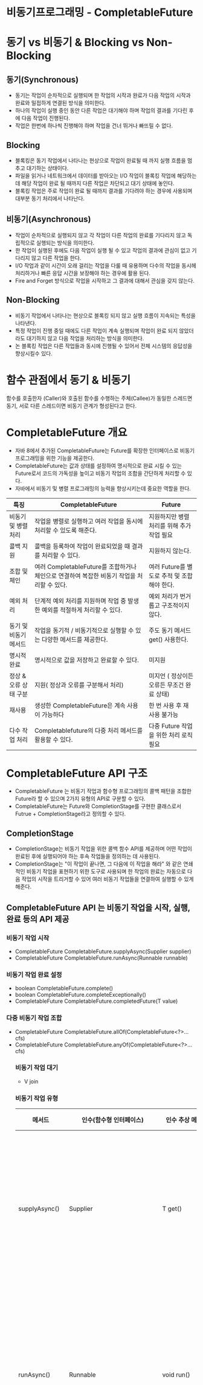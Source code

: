 # 비동기프로그래밍 - CompletableFuture

#  동기 vs 비동기 & Blocking vs Non-Blocking
## 동기(Synchronous)
- 동기는 작업이 순차적으로 실행되며 한 작업의 시작과 완료가 다음 작업의 시작과 완료와 밀접하게 연결된 방식을 의미한다.  
- 하나의 작업이 실행 중인 동안 다른 작업은 대기해야 하며 작업의 결과를 기다린 후에 다음 작업이 진행된다.
- 작업은 한번에 하나씩 진행해야 하며 작업을 건너 뛰거나 빠뜨릴 수 없다.

## Blocking
- 블록킹은 동기 작업에서 나타나는 현상으로 작업이 완료될 때 까지 실행 흐름을 멈추고 대기하는 상태이다.
- 파일을 읽거나 네트워크에서 데이터를 받아오는 I/O 작업이 블록킹 작업에 해당하는데 해당 작업이 완료 될 때까지 다른 작업은 차단되고 대기 상태에 놓인다.
- 블록킹 작업은 주로 작업이 완료 될 때까지 결과를 기다려야 하는 경우에 사용되며 대부분 동기 처리에서 나타난다.


## 비동기(Asynchronous)
- 작업이 순차적으로 실행되지 않고 각 작업이 다른 작업의 완료를 기다리지 않고 독립적으로 실행되는 방식을 의미한다.
- 한 작업이 실행된 후에도 다음 작업이 실행 될 수 있고 작업의 결과에 관심이 없고 기다리지 않고 다른 작업을 한다.
- I/O 작업과 같이 시간이 오래 걸리는 작업을 다룰 때 유용하며 다수의 작업을 동시헤 처리하거나 빠른 응답 시간을 보장해야 하는 경우에 활용 된다.
- Fire and Forget 방식으로 작업을 시작하고 그 결과에 대해서 관심을 갖지 않는다.

## Non-Blocking
- 비동기 작업에서 나타나는 현상으로 블록킹 되지 않고 실행 흐름이 지속되는 특성을 나타낸다.
- 특정 작업이 진행 중일 때에도 다른 작업이 계속 실행되며 작업이 완료 되지 않았더라도 대기하지 않고 다음 작업을 처리하는 방식을 의미한다.
- 논 블록킹 작업은 다른 작업들과 동시에 진행될 수 있어서 전체 시스템의 응답성을 향상시킬수 있다.

# 함수 관점에서 동기 & 비동기

함수를 호출한자 (Caller)와 호출된 함수를 수행하는 주체(Callee)가 동일한 스레드면 동기, 서로 다른 스레드이면 비동기 관계가 형성된다고 한다.  


# CompletableFuture 개요
- 자바 8에서 추가된 CompletableFuture는 Future를 확장한 인터페이스로 비동기 프로그래밍을 위한 기능을 제공한다.
- CompletableFuture는 값과 상태를 설정하여 명시적으로 완료 시킬 수 있는 Future로서 코드의 가독성을 높이고 비동기 작업의 조합을 간단하게 처리할 수 있다.
- 자바에서 비동기 및 병렬 프로그래밍의 능력을 향상시키는데 중요한 역할을 한다.

| 특징 | CompletableFuture | Future                  |
|----|---|-------------------------|
| 비동기 및 병렬 처리 | 작업을 병렬로 실행하고 여러 작업을 동시에 처리할 수 있도록 해준다. | 지원하지만 병렬처리를 위해 추가 작업 필요 |
| 콜백 지원 | 콜백을 등록하여 작업이 완료되었을 때 결과를 처리할 수 있다. | 지원하지 않는다.               |
| 조합 및 체인 | 여러 CompletableFuture를 조합하거나 체인으로 연결하여 복잡한 비동기 작업을 처리할 수 있다.| 여러 Future를 별도로 추적 및 조합해야 한다.|
| 예외 처리 | 단계적 예외 처리를 지원하며 작업 중 발생한 예외를 적절하게 처리할 수 있다. | 예외 처리가 번거롭고 구조적이지 않다. | 
| 동기 및 비동기 메서드 | 작업을 동기적 / 비동기적으로 실행할 수 있는 다양한 메서드를 제공한다. | 주도 동기 메서드 get() 사용한다.|
| 명시적 완료 | 명시적으로 값을 저장하고 완료할 수 있다. | 미지원|
| 정상 & 오류 상태 구분 | 지원( 정상과 오류를 구분해서 처리) | 미지언 ( 정상이든 오류든 무조건 완료 상태) |
| 재사용 | 생성한 CompletableFuture은 계속 사용이 가능하다 | 한 번 사용 후 재 사용 불가능 |
| 다수 작업 처리 | Completablefuture의 다중 처리 메서드를 활용할 수 있다. |  다중 Future 작업을 위한 처리 로직 필요|

# CompletableFuture API 구조
- CompletableFuture 는 비동기 작업과 함수형 프로그래밍의 콜백 패턴을 조합한 Future라 할 수 있으며 2가지 유형의 API로 구분할 수 있다.
- CompletableFuture는 Future와 CompletionStage를 구현한 클래스로서 Futrue + CompletionStage라고 정의할 수 있다.

## CompletionStage
- CompletionStage는 비동기 작업을 위한 콜백 함수 API를 제공하며 어떤 작업이 완료된 후에 실행되어야 하는 후속 작업들을 정의하는 데 사용된다.
- CompletionStage는 "이 작업이 끝나면, 그 다음에 이 작업을 해라" 와 같은 연쇄적인 비동기 작업을 표현하기 위한 도구로 사용되며 한 작업의 완료는 자동으로 다음 작업의 시작을 트리거할 수 있어 여러 비동기 작업들을 연결하여 실행할 수 있게 해준다. 


## CompletableFuture API 는 비동기 작업을 시작, 실행, 완료 등의 API 제공
### 비동기 작업 시작
- CompletableFuture<T> CompletableFuture.supplyAsync(Supplier<T> supplier)
- CompletableFuture<Void> CompletableFuture.runAsync(Runnable runnable)

### 비동기 작업 완료 설정
- boolean CompletableFuture.complete()
- boolean CompletableFuture.completeExceptionally()
- CompletableFuture<T> CompletableFuture.completedFuture(T value)

### 다중 비동기 작업 조합
- CompletableFuture<Object> CompletableFuture.allOf(CompletableFuture<?>... cfs)
- CompletableFuture<Object> CompletableFuture.anyOf(CompletableFuture<?>... cfs)

### 비동기 작업 대기
- V join 

### 비동기 작업 유형
| 메서드           | 인수(함수형 인터페이스) | 인수 추상 메서드| 개념                            |
|---------------|---|-------------------------|-------------------------------|
| supplyAsync() | Supplier<T> | T get() | 결과를 반환하는 비동기 작업을 수행한다.        |
| runAsync()    | Runnable | void run() | 결과를 반환하지 않는 비동기 작업을 수행한다.     |
| thenApply()   | Function<T,R> | R apply(T t) | 이전의 작업의 결과를 가공하고 새로운 작업 수행한다. |
| thenAccept()  | Consumer<T> | void accept(T t) | 이전 작업의 결과를 소비하고 새로운 작업을 수행한다. |
| thenRun()     | Runnable | void run() | 이전 작업의 결과를 사용하지 않고 새로운 작업을 수행한다. |
| thenCombine() | BiFunction<T,U,R> | R apply(T t, U u) | 두 작업의 결과를 조합하여 새로운 작업을 수행한다. |
| thenCompose() | Function<T,CompletionStage<U>> | CompletionStage<U> apply(T t) | 이전 작업의 결과를 가지고 새로운 작업을 수행한다. |
| allOf()       | CompletableFuture<?>... |  | 모든 작업이 완료되면 새로운 작업을 수행한다. |
| anyOf()       | CompletableFuture<?>... |  | 하나의 작업이라도 완료되면 새로운 작업을 수행한다. |

# 비동기 작업 시작 
- CompletableFuture는 비동기 작업을 생성하고 실행하는 시작 메서드로 supplyAsync()와 runAsync() 를 제공한다.
- CompletableFuture는 비동기 작업을 실행하기 위해 내부적으로 ForkJoinPool.commonPool()의 스레드 풀을 사용하며 선택적으로 ThreadPoolExecutor를 사용할 수 있다.

## supplyAsync(Supplier s)
- 개념 : 정적 메서드로서 비동기 작업을 시작하고 작업 수행 후 결과를 반환한다.
- 인수 값 : Supplier<T> 함수를 인수로 받아 작업 결과를 반환한다.
- 반환 값 : 새로운 CompletableFuture<T> 객체를 반환하며 CompletableFuture에 비동기 작업의 결과를 저장한다.
- 실행 객체 : AsyncSupply

```java
CompletableFuture<T> future = CompletableFuture.supplyAsync(() -> {
    return T;
});
```
비동기 작업을 시작하고 작업 수행 후 결과 T를 반환 한다.

### supplyAsync() 흐름
1. CompletableFuture의 supplyAsync(Supplier s) 메서드를 호출한다.
2. 내부적으로 AsyncSupply 객체를 생성한다. 이 객체가 비동기 작업을 수행한다.
3. 이 AsyncSupply 객체는 Supplier는 값을 만들어 반환하고 CompletableFuture는 값을 저장되는 객체이다. 
4. ForkJoinPool에서 ForkJoinWorkerThread -> WorkQueue, 큐로부터 작업을 꺼낸다.
5. 이때 AsyncSupply 객체가 WorkQueue에 들어가고 작업을 수행한다.
6. run() -> AsyncSupply -> Supplier.get() -> completableValue(data) -> CompletableFuture#1에 저장

AsyncSupply 에서 수행한 작업 결과는 CompletableFuture.supplyAsync()에서 생성된 CompletableFuture #1에 저장된다.

## runAsync(Runnable r)
- 개념 : 정적 메서드로서 비동기 작업을 시작하고 작업 수행 후 완료한다.
- 인수 값 : Runnable 객체를 인수로 받아 작업을 실행한다.
- 반환 값 : 새로운 CompletableFuture<T> 객체를 반환하고 작업 결과를 저장하지 않는다.
- 실행 객체 : AsyncRun

```java
    CompletableFuture<Void> future = CompletableFuture.runAsync(() -> {
        // 작업 수행
    });
```
비동기 작업을 시작하고 작업을 수행한다.

### runAsync() 흐름
supplyAsync()와 동일하게 CompletableFuture의 runAsync(Runnable r) 메서드를 호출하고 내부적으로 AsyncRun 객체를 생성한다.  
결과를 반환할때 Null을 의미하는 AltResult 객체를 저장한다.  
runAsync() 는 보통 실행 로그를 남기거나 독립적인 백그라운드 작업 또는 다음 작업에서 결과를 기다리지 않고 다른 작업을 수행해야 할 경우 사용할 수 있다.  

CompletableFuture을 통한 비동기 작업은 무조건 supplyAsync(), runAsync()로 시작해야 하며 다른 메서드로 시작할 수 없다.  

